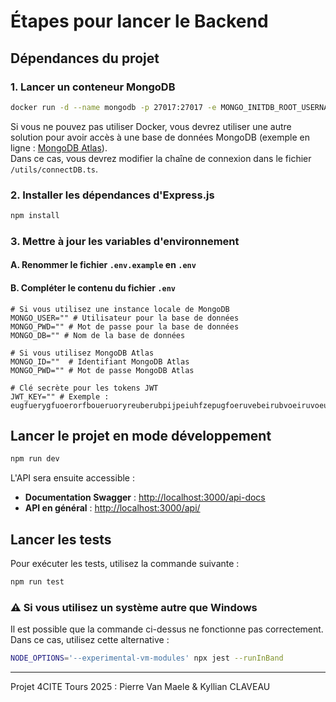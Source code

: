 # Étapes pour lancer le Backend

## Dépendances du projet

### 1. Lancer un conteneur MongoDB
```sh
docker run -d --name mongodb -p 27017:27017 -e MONGO_INITDB_ROOT_USERNAME=admin -e MONGO_INITDB_ROOT_PASSWORD=secret -v mongodb_data:/data/db mongo:latest
```
Si vous ne pouvez pas utiliser Docker, vous devrez utiliser une autre solution pour avoir accès à une base de données MongoDB (exemple en ligne : [MongoDB Atlas](https://account.mongodb.com/)).  
Dans ce cas, vous devrez modifier la chaîne de connexion dans le fichier `/utils/connectDB.ts`.

### 2. Installer les dépendances d'Express.js
```sh
npm install
```

### 3. Mettre à jour les variables d'environnement
#### A. Renommer le fichier `.env.example` en `.env`
#### B. Compléter le contenu du fichier `.env`
```.env
# Si vous utilisez une instance locale de MongoDB
MONGO_USER="" # Utilisateur pour la base de données
MONGO_PWD="" # Mot de passe pour la base de données
MONGO_DB="" # Nom de la base de données

# Si vous utilisez MongoDB Atlas
MONGO_ID=""  # Identifiant MongoDB Atlas
MONGO_PWD="" # Mot de passe MongoDB Atlas

# Clé secrète pour les tokens JWT
JWT_KEY="" # Exemple : eugfuerygfuoerorfboueruoryreuberubpijpeiuhfzepugfoeruvebeirubvoeiruvoeuhfebfihlebpiybuyegfeirfierugfoegfierugfzuegflefcibzelrhvberliueriberlivreluxa
```

## Lancer le projet en mode développement
```sh
npm run dev
```
L'API sera ensuite accessible :  
- **Documentation Swagger** : [http://localhost:3000/api-docs](http://localhost:3000/api-docs)  
- **API en général** : [http://localhost:3000/api/](http://localhost:3000/api/)  

## Lancer les tests
Pour exécuter les tests, utilisez la commande suivante :
```sh
npm run test
```

### ⚠️ Si vous utilisez un système autre que Windows  
Il est possible que la commande ci-dessus ne fonctionne pas correctement. Dans ce cas, utilisez cette alternative :
```sh
NODE_OPTIONS='--experimental-vm-modules' npx jest --runInBand
```


---
Projet 4CITE Tours 2025 : Pierre Van Maele & Kyllian CLAVEAU
